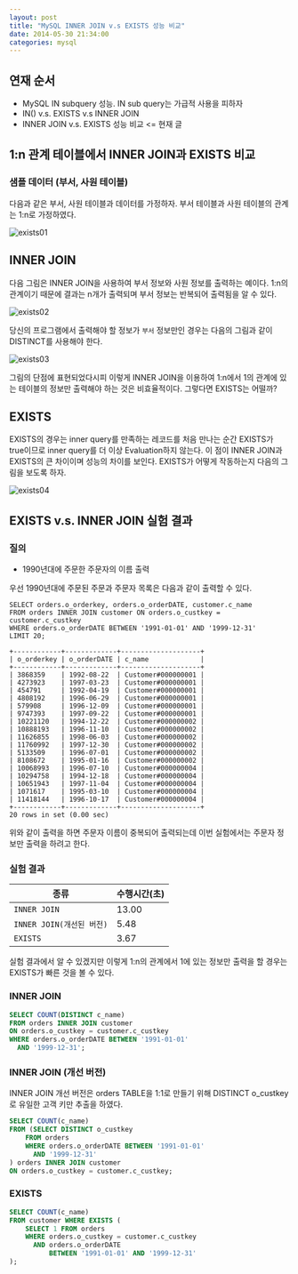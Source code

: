 ```yaml
---
layout: post
title: "MySQL INNER JOIN v.s EXISTS 성능 비교"
date: 2014-05-30 21:34:00
categories: mysql
---
```


## 연재 순서

- MySQL IN subquery 성능. IN sub query는 가급적 사용을 피하자
- IN() v.s. EXISTS v.s INNER JOIN
- INNER JOIN v.s. EXISTS 성능 비교 <= 현재 글

## 1:n 관계 테이블에서 INNER JOIN과 EXISTS 비교

### 샘플 데이터 (부서, 사원 테이블)

다음과 같은 부서, 사원 테이블과 데이터를 가정하자. 부서 테이블과 사원 테이블의 관계는 1:n로 가정하였다.

![exists01](/images/posts/mysql/exists01.PNG)

## INNER JOIN

다음 그림은 INNER JOIN을 사용하여 부서 정보와 사원 정보를 출력하는 예이다. 1:n의 관계이기 때문에 결과는 n개가 출력되며 부서 정보는 반복되어 출력됨을 알 수 있다.

![exists02](/images/posts/mysql/exists02.PNG)

당신의 프로그램에서 출력해야 할 정보가 `부서` 정보만인 경우는 다음의 그림과 같이 DISTINCT를 사용해야 한다.

![exists03](/images/posts/mysql/exists03.PNG)

그림의 단점에 표현되었다시피 이렇게 INNER JOIN을 이용하여 1:n에서 1의 관계에 있는 테이블의 정보만 출력해야 하는 것은 비효율적이다. 그렇다면 EXISTS는 어떨까?

## EXISTS

EXISTS의 경우는 inner query를 만족하는 레코드를 처음 만나는 순간 EXISTS가 true이므로 inner query를 더 이상 Evaluation하지 않는다. 이 점이 INNER JOIN과 EXISTS의 큰 차이이며 성능의 차이를 보인다.
EXISTS가 어떻게 작동하는지 다음의 그림을 보도록 하자.

![exists04](/images/posts/mysql/exists04.PNG)
 
## EXISTS v.s. INNER JOIN 실험 결과

### 질의 

- 1990년대에 주문한 주문자의 이름 출력

우선 1990년대에 주문된 주문과 주문자 목록은 다음과 같이 출력할 수 있다.

    SELECT orders.o_orderkey, orders.o_orderDATE, customer.c_name
    FROM orders INNER JOIN customer ON orders.o_custkey = customer.c_custkey
    WHERE orders.o_orderDATE BETWEEN '1991-01-01' AND '1999-12-31'
    LIMIT 20;

    +------------+-------------+--------------------+
    | o_orderkey | o_orderDATE | c_name             |
    +------------+-------------+--------------------+
    | 3868359    | 1992-08-22  | Customer#000000001 |
    | 4273923    | 1997-03-23  | Customer#000000001 |
    | 454791     | 1992-04-19  | Customer#000000001 |
    | 4808192    | 1996-06-29  | Customer#000000001 |
    | 579908     | 1996-12-09  | Customer#000000001 |
    | 9747393    | 1997-09-22  | Customer#000000001 |
    | 10221120   | 1994-12-22  | Customer#000000002 |
    | 10888193   | 1996-11-10  | Customer#000000002 |
    | 11626855   | 1998-06-03  | Customer#000000002 |
    | 11760992   | 1997-12-30  | Customer#000000002 |
    | 5133509    | 1996-07-01  | Customer#000000002 |
    | 8108672    | 1995-01-16  | Customer#000000002 |
    | 10068993   | 1996-07-10  | Customer#000000004 |
    | 10294758   | 1994-12-18  | Customer#000000004 |
    | 10651943   | 1997-11-04  | Customer#000000004 |
    | 1071617    | 1995-03-10  | Customer#000000004 |
    | 11418144   | 1996-10-17  | Customer#000000004 |
    +------------+-------------+--------------------+
    20 rows in set (0.00 sec)

위와 같이 출력을 하면 주문자 이름이 중복되어 출력되는데 이번 실험에서는 주문자 정보만 출력을 하려고 한다.

### 실험 결과

|종류|수행시간(초)|
|---|---|
|`INNER JOIN`|13.00|
|`INNER JOIN(개선된 버전)`|5.48|
|`EXISTS`|3.67|

실험 결과에서 알 수 있겠지만 이렇게 1:n의 관계에서 1에 있는 정보만 출력을 할 경우는 EXISTS가 빠른 것을 볼 수 있다.

### INNER JOIN

```sql
SELECT COUNT(DISTINCT c_name)
FROM orders INNER JOIN customer
ON orders.o_custkey = customer.c_custkey
WHERE orders.o_orderDATE BETWEEN '1991-01-01'
  AND '1999-12-31';
```

### INNER JOIN (개선 버전)

INNER JOIN 개선 버전은 orders TABLE을 1:1로 만들기 위해 DISTINCT o_custkey로 유일한 고객 키만 추출을 하였다.

```sql
SELECT COUNT(c_name)
FROM (SELECT DISTINCT o_custkey
    FROM orders
    WHERE orders.o_orderDATE BETWEEN '1991-01-01'
      AND '1999-12-31'
) orders INNER JOIN customer
ON orders.o_custkey = customer.c_custkey;
```

### EXISTS

```sql
SELECT COUNT(c_name)
FROM customer WHERE EXISTS (
    SELECT 1 FROM orders 
    WHERE orders.o_custkey = customer.c_custkey
      AND orders.o_orderDATE
          BETWEEN '1991-01-01' AND '1999-12-31'
);
```
